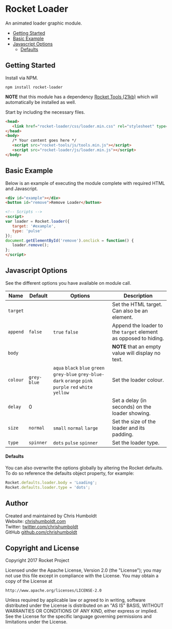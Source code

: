 # Rocket Loader
An animated loader graphic module.

* [Getting Started](#getting-started)
* [Basic Example](#basic-example)
* [Javascript Options](#javascript-options)
	* [Defaults](#defaults)

## Getting Started
Install via NPM.

```
npm install rocket-loader
```

**NOTE** that this module has a dependency [Rocket Tools (21kb)](https://github.com/chrishumboldt/Rocket-Tools) which will automatically be installed as well.

Start by including the necessary files.
```html
<head>
   <link href="rocket-loader/css/loader.min.css" rel="stylesheet" type="text/css">
</head>
<body>
   /* Your content goes here */
   <script src="rocket-tools/js/tools.min.js"></script>
   <script src="rocket-loader/js/loader.min.js"></script>
</body>
```

## Basic Example
Below is an example of executing the module complete with required HTML and Javascript.
```html
<div id="example"></div>
<button id="remove">Remove Loader</button>

<!-- Scripts -->
<script>
var loader = Rocket.loader({
   target: '#example',
   type: 'pulse'
});
document.getElementById('remove').onclick = function() {
   loader.remove();
};
</script>
```

## Javascript Options
See the different options you have available on module call.

Name | Default | Options | Description
---- | ---- | ---- | ----
`target` | | | Set the HTML target. Can also be an element.
`append` | `false` | `true` `false` | Append the loader to the `target` element as opposed to hiding.
`body` | | | **NOTE** that an empty value will display no text.
`colour` | `grey-blue` | `aqua` `black` `blue` `green` `grey-blue` `grey-blue-dark` `orange` `pink` `purple` `red` `white` `yellow` | Set the loader colour.
`delay` | 0 | | Set a delay (in seconds) on the loader showing.
`size` | `normal` | `small` `normal` `large` | Set the size of the loader and its padding.
`type` | `spinner` | `dots` `pulse` `spinner` | Set the loader type.

#### Defaults
You can also overwrite the options globally by altering the Rocket defaults. To do so reference the defaults object property, for example:

```javascript
Rocket.defaults.loader.body = 'Loading';
Rocket.defaults.loader.type = 'dots';
```

## Author
Created and maintained by Chris Humboldt<br>
Website: <a href="http://chrishumboldt.com/">chrishumboldt.com</a><br>
Twitter: <a href="https://twitter.com/chrishumboldt">twitter.com/chrishumboldt</a><br>
GitHub <a href="https://github.com/chrishumboldt">github.com/chrishumboldt</a><br>

## Copyright and License
Copyright 2017 Rocket Project

Licensed under the Apache License, Version 2.0 (the "License");
you may not use this file except in compliance with the License.
You may obtain a copy of the License at

    http://www.apache.org/licenses/LICENSE-2.0

Unless required by applicable law or agreed to in writing, software
distributed under the License is distributed on an "AS IS" BASIS,
WITHOUT WARRANTIES OR CONDITIONS OF ANY KIND, either express or implied.
See the License for the specific language governing permissions and
limitations under the License.
